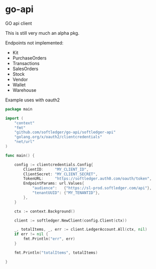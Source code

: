 # go-api
GO api client

This is still very much an alpha pkg.

Endpoints not implemented:
- Kit
- PurchaseOrders
- Transactions
- SalesOrders
- Stock
- Vendor
- Wallet
- Warehouse


Example uses with oauth2

```go
package main

import (
	"context"
	"fmt"
	"github.com/softledger/go-api/softledger-api"
	"golang.org/x/oauth2/clientcredentials"
	"net/url"
)

func main() {

	config := clientcredentials.Config{
		ClientID:     "MY_CLIENT_ID",
		ClientSecret: "MY_CLIENT_SECRET",
		TokenURL:     "https://softledger.auth0.com/oauth/token",
		EndpointParams: url.Values{
			"audience":   {"https://sl-prod.softledger.com/api"},
			"tenantUUID": {"MY_TENANTID"},
		},
	}

	ctx := context.Background()

	client := softledger.NewClient(config.Client(ctx))

	_, totalItems, _, err := client.LedgerAccount.All(ctx, nil)
	if err != nil {
		fmt.Println("err", err)
	}

	fmt.Println("totalItems", totalItems)

}
```